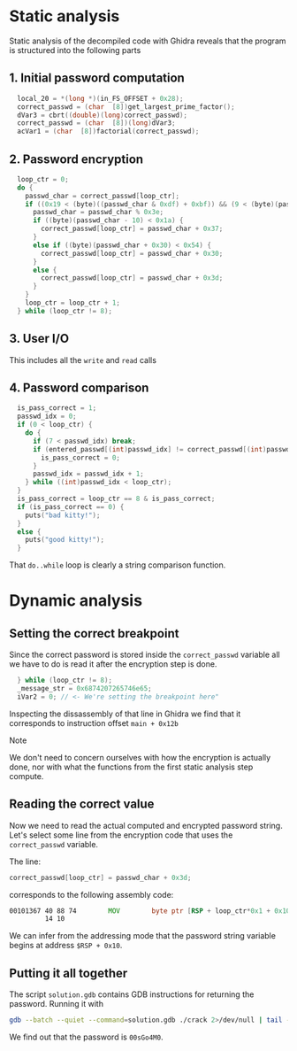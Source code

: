 # Static analysis
Static analysis of the decompiled code with Ghidra reveals that the program
is structured into the following parts

## 1. Initial password computation
```c
  local_20 = *(long *)(in_FS_OFFSET + 0x28);
  correct_passwd = (char  [8])get_largest_prime_factor();
  dVar3 = cbrt((double)(long)correct_passwd);
  correct_passwd = (char  [8])(long)dVar3;
  acVar1 = (char  [8])factorial(correct_passwd);
```

## 2. Password encryption
```c
  loop_ctr = 0;
  do {
    passwd_char = correct_passwd[loop_ctr];
    if ((0x19 < (byte)((passwd_char & 0xdf) + 0xbf)) && (9 < (byte)(passwd_char - 0x30))) {
      passwd_char = passwd_char % 0x3e;
      if ((byte)(passwd_char - 10) < 0x1a) {
        correct_passwd[loop_ctr] = passwd_char + 0x37;
      }
      else if ((byte)(passwd_char + 0x30) < 0x54) {
        correct_passwd[loop_ctr] = passwd_char + 0x30;
      }
      else {
        correct_passwd[loop_ctr] = passwd_char + 0x3d;
      }
    }
    loop_ctr = loop_ctr + 1;
  } while (loop_ctr != 8);
```

## 3. User I/O
This includes all the `write` and `read` calls

## 4. Password comparison
```c
  is_pass_correct = 1;
  passwd_idx = 0;
  if (0 < loop_ctr) {
    do {
      if (7 < passwd_idx) break;
      if (entered_passwd[(int)passwd_idx] != correct_passwd[(int)passwd_idx]) {
        is_pass_correct = 0;
      }
      passwd_idx = passwd_idx + 1;
    } while ((int)passwd_idx < loop_ctr);
  }
  is_pass_correct = loop_ctr == 8 & is_pass_correct;
  if (is_pass_correct == 0) {
    puts("bad kitty!");
  }
  else {
    puts("good kitty!");
  }
```
That `do..while` loop is clearly a string comparison function.

# Dynamic analysis
## Setting the correct breakpoint
Since the correct password is stored inside the `correct_passwd` variable all
we have to do is read it after the encryption step is done.

```c
  } while (loop_ctr != 8);
  _message_str = 0x6874207265746e65;
  iVar2 = 0; // <- We're setting the breakpoint here"
```

Inspecting the dissassembly of that line in Ghidra we find that it corresponds
to instruction offset `main + 0x12b`

> [!NOTE]
> We don't need to concern ourselves with how the encryption is actually done,
> nor with what the functions from the first static analysis step compute.

## Reading the correct value
Now we need to read the actual computed and encrypted password string. Let's
select some line from the encryption code that uses the `correct_passwd`
variable.

The line:
```c
correct_passwd[loop_ctr] = passwd_char + 0x3d;
```
corresponds to the following assembly code:
```asm
00101367 40 88 74        MOV        byte ptr [RSP + loop_ctr*0x1 + 0x10],SIL
         14 10
```

We can infer from the addressing mode that the password string variable begins
at address `$RSP + 0x10`.

## Putting it all together
The script `solution.gdb` contains GDB instructions for returning the password.
Running it with 

```bash
gdb --batch --quiet --command=solution.gdb ./crack 2>/dev/null | tail -n1
```
We find out that the password is `00sGo4M0`.

